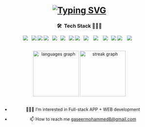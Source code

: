 <h1 align='center'>
  <a href="https://git.io/typing-svg">
    <img src="https://readme-typing-svg.herokuapp.com?font=Kalam&size=30&pause=1000&color=F71151&center=true&random=false&width=435&lines=Hi+There%F0%9F%91%8B%F0%9F%8F%BB;I'm+MOHAMMED+GASEER" alt="Typing SVG" />
  </a>
</h1>
<div align ="center">
<h3> 🛠 &nbsp;Tech Stack 👨🏻‍💻 </h3>

<a src="https://www.flutter.com/"><img src="https://img.icons8.com/color/48/000000/flutter.png"/></a> &nbsp;
  <a src="https://www.dart.com/"><img src="https://img.icons8.com/color/48/000000/dart.png"/></a>
   <a src="https://www.dart.com/"><img src="https://img.icons8.com/color/48/000000/sql.png"/></a>
<a src="https://www.firebase.com/"><img src="https://img.icons8.com/color/48/000000/firebase.png"/></a> &nbsp;
<a src="https://www.firebase.com/"><img src="https://img.icons8.com/color/48/000000/mysql.png"/></a> &nbsp;
<a src="https://www.firebase.com/"><img src="https://img.icons8.com/color/48/000000/c.png"/></a> &nbsp;
  <a src="https://www.figma.com/"><img src="https://img.icons8.com/color/48/000000/figma.png"/></a>
<a src="https://www.javascript.com/"><img src="https://img.icons8.com/color/48/000000/javascript.png"/></a> &nbsp;
   <a src="https://nodejs.org/"><img src="https://img.icons8.com/color/48/000000/nodejs.png"/></a> &nbsp;&nbsp;
<a src="https://reactjs.org/"><img src="https://img.icons8.com/color/48/000000/react-native.png"/></a> &nbsp;&nbsp;
<a src="https://reactjs.org/"><img src="https://img.icons8.com/color/48/000000/bootstrap.png"/></a> &nbsp;
  <a src="https://www.git.com/"><img src="https://img.icons8.com/color/48/000000/git.png"/></a>
   <a src="https://python.org/"><img src="https://img.icons8.com/color/48/000000/python.png"/></a> &nbsp;&nbsp;
  <a src="https://chatgpt.org/"><img src="https://img.icons8.com/color/48/000000/chatgpt.png"/></a> &nbsp;&nbsp;
 
</div>

<br/>

<div align="center">
  <img src="https://github-readme-stats.vercel.app/api/top-langs?username=gaseer&locale=en&hide_title=false&layout=compact&card_width=320&langs_count=5&theme=blueberry&hide_border=false&order=2" height="150" alt="languages graph"  />
  <img src="https://streak-stats.demolab.com?user=gaseer&locale=en&mode=daily&theme=blueberry&hide_border=false&border_radius=5&order=3" height="150" alt="streak graph"  />
</div>

<br/>
<div align="center">
    
- 👨🏻‍💻 I’m interested in Full-stack APP + WEB development
 
- 📫 How to reach me gaseermohammed8@gmail.com

